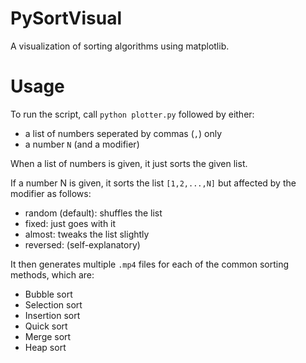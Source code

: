 # PySortVisual
A visualization of sorting algorithms using matplotlib.

# Usage
To run the script, call `python plotter.py` followed by either:
- a list of numbers seperated by commas (`,`) only
- a number `N` (and a modifier)

When a list of numbers is given, it just sorts the given list.

If a number N is given, it sorts the list `[1,2,...,N]` but affected by the modifier as follows:
- random (default): shuffles the list
- fixed: just goes with it
- almost: tweaks the list slightly
- reversed: (self-explanatory)

It then generates multiple `.mp4` files for each of the common sorting methods, which are:
- Bubble sort
- Selection sort
- Insertion sort
- Quick sort
- Merge sort
- Heap sort
